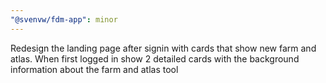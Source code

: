 ```yaml
---
"@svenvw/fdm-app": minor
---
```


Redesign the landing page after signin with cards that show new farm and atlas. When first logged in show 2 detailed cards with the background information about the farm and atlas tool
